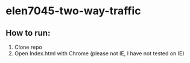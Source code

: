 # elen7045-two-way-traffic

## How to run:

1. Clone repo
2. Open Index.html with Chrome (please not IE, I have not tested on IE)
